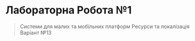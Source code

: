 # Лабораторна Робота №1

> Системи для малих та мобільних платформ 
> Ресурси та локалізація
> Варіант №13

